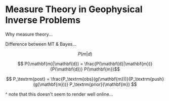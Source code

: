 # Measure Theory in Geophysical Inverse Problems

Why measure theory...

Difference between MT & Bayes...

$$P(m|d)$$

$$ P(\mathbf{m}|\mathbf{d}) = \frac{P(\mathbf{d}|\mathbf{m})}{P(\mathbf{d})} P(\mathbf{m})$$

$$ P_\textrm{post} = \frac{P_\textrm{obs}(g(\mathbf{m}))}{P_\textrm{push}(g(\mathbf{m}))} P_\textrm{prior}(\mathbf{m}) $$

^ note that this doesn't seem to render well online...
